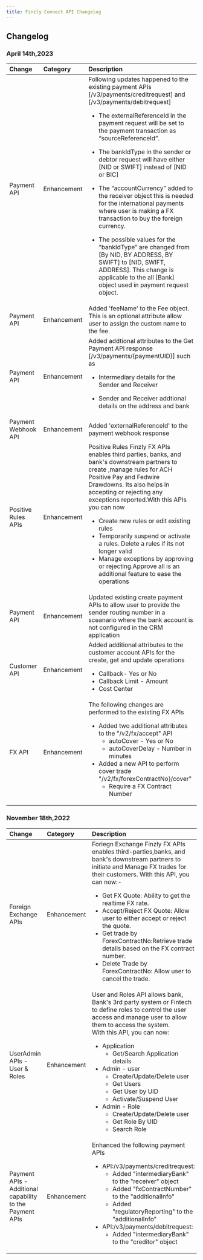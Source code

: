 ```yaml
---
title: Finzly Connect API Changelog
---
```




## **Changelog** 

### **April 14th,2023**

|**Change**|**Category**|**Description**|
| :- | :- | :- | 
| Payment API | Enhancement | Following updates happened to the existing payment APIs [/v3/payments/creditrequest] and [/v3/payments/debitrequest] <ul><li>The externalReferenceId in the payment request will be set to the payment transaction as “sourceReferenceId”.</li></ul><ul><li> The bankIdType in the sender or debtor request will have either [NID or SWIFT] instead of [NID or BIC]</li></ul><ul><li> The “accountCurrency” added to the receiver object this is needed for the international payments where user is making a FX transaction to buy the foreign currency.</li></ul><ul><li> The possible values for the “bankIdType” are changed from [By NID, BY ADDRESS, BY SWIFT] to [NID, SWIFT, ADDRESS]. This change is applicable to the all [Bank] object used in payment request object.</li></ul> |
| Payment API | Enhancement | Added 'feeName' to the Fee object. This is an optional attribute allow user to assign the custom name to the fee. |
| Payment API | Enhancement | Added addtional attributes to the Get Payment API response [/v3/payments/{paymentUID}] such as <ul><li>Intermediary details for the Sender and Receiver</li></ul> <ul><li>Sender and Receiver addtional details on the address and bank</li></ul>|
| Payment Webhook API | Enhancement | Added 'externalReferenceId' to the payment webhook response |
| Positive Rules APIs | Enhancement | Positive Rules Finzly FX APIs enables third parties, banks, and bank's downstream partners to create ,manage rules for ACH Positive Pay and Fedwire Drawdowns. Its also helps in accepting or rejecting any exceptions reported.With this APIs you can now <ul><li>Create new rules or edit existing rules</li><li> Temporarily suspend or activate a rules. Delete a rules if its not longer valid</li><li>Manage exceptions by approving or rejecting.Approve all is an additional feature to ease the operations</li></ul> |
| Payment API | Enhancement | Updated existing create payment APIs to allow user to provide the sender routing number in a sceanario where the bank account is not configured  in the CRM application |
| Customer API | Enhancement | Added additional attributes to the customer account APIs for the create, get and update operations <ul><li>Callback- Yes or No</li><li>Callback Limit - Amount</li><li>Cost Center</li></ul>  |
| FX API | Enhancement| The following changes are performed to the existing FX APIs <ul><li>Added two additional attributes to the "/v2/fx/accept" API <ul> <li>autoCover - Yes or No </li><li>autoCoverDelay - Number in minutes</li></ul></li><li>Added a new API to perform cover trade "/v2/fx/forexContractNo}/cover"<ul><li>Require a FX Contract Number</li></ul></li></ul> |




### **November 18th,2022**

|**Change**|**Category**|**Description**|
| :- | :- | :- | 
| Foreign Exchange APIs | Enhancement | Foriegn Exchange Finzly FX APIs enables third-parties,banks, and bank's downstream partners to initiate and Manage FX trades for their customers. With this API, you can now:- <ul><li>Get FX Quote: Ability to get the realtime FX rate.</li><li>Accept/Reject FX Quote: Allow user to either accept or reject the quote.</li><li>Get trade by ForexContractNo:Retrieve trade details based on the FX contract number.</li><li>Delete Trade by ForexContractNo: Allow user to cancel the trade.</li></ul> |
| UserAdmin APIs - User & Roles | Enhancement | User and Roles API allows bank, Bank's 3rd party system or Fintech to define roles to control the user access and manage user to allow them to access the system.<br> With this API, you can now:<br> <ul><li>Application <ul><li>Get/Search Application details</li></ul></li><li>Admin - user <ul><li>Create/Update/Delete user</li><li>Get Users</li><li>Get User by UID</li><li>Activate/Suspend User</li></ul></li><li>Admin - Role<ul><li>Create/Update/Delete user</li><li>Get Role By UID</li><li>Search Role</li></ul></li></ul>  |
| Payment APIs - Additional capability to the Payment APIs | Enhancement | Enhanced the following payment APIs<br> <ul><li>API:/v3/payments/creditrequest:<ul><li>Added "intermediaryBank" to the "receiver" object</li><li>Added "fxContractNumber" to the "additionalInfo"</li><li>Added "regulatoryReporting" to the "additionalInfo"</li></ul></li><li>API:/v3/payments/debitrequest:<ul><li>Added "intermediaryBank" to the "creditor" object</li></ul></li></ul> |

